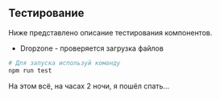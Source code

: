 ## Тестирование
Ниже представлено описание тестирования компонентов.

- Dropzone - проверяется загрузка файлов

``` bash
# Для запуска используй команду
npm run test
```

На этом всё, на часах 2 ночи, я пошёл спать... 
